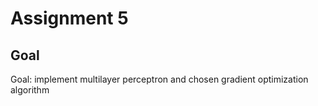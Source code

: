 # Assignment 5

## Goal

Goal: implement multilayer perceptron and chosen gradient optimization algorithm
